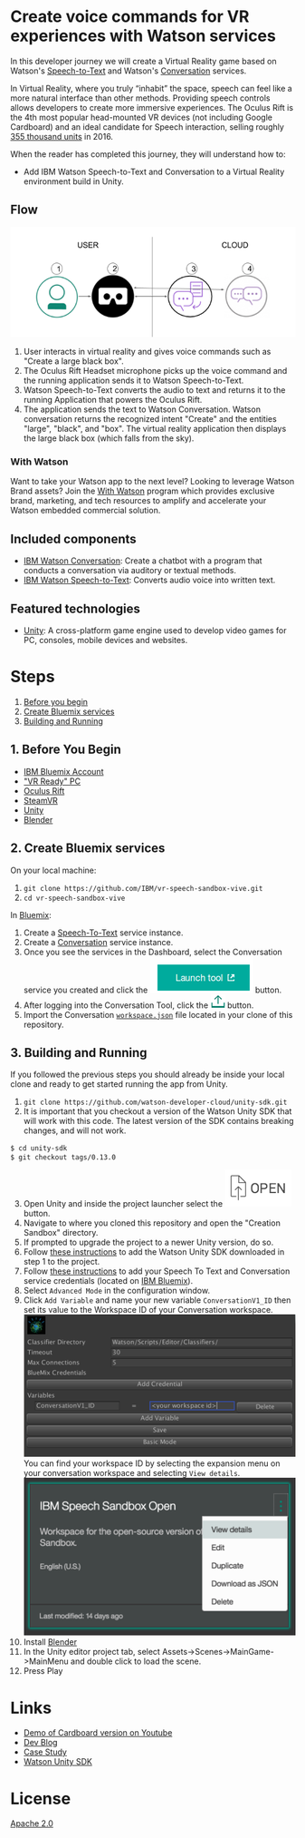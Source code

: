 # Create voice commands for VR experiences with Watson services

In this developer journey we will create a Virtual Reality game based on Watson's [Speech-to-Text](https://www.ibm.com/watson/developercloud/speech-to-text.html) and Watson's [Conversation](https://www.ibm.com/watson/developercloud/conversation.html) services.

In Virtual Reality, where you truly “inhabit” the space, speech can feel like a more natural interface than other methods. Providing speech controls allows developers to create more immersive experiences. The Oculus Rift is the 4th most popular head-mounted VR devices (not including Google Cardboard) and an ideal candidate for Speech interaction, selling roughly [355 thousand units](http://www.hypergridbusiness.com/2016/11/report-98-of-vr-headsets-sold-this-year-are-for-mobile-phones) in 2016.

When the reader has completed this journey, they will understand how to:

* Add IBM Watson Speech-to-Text and Conversation to a Virtual Reality environment build in Unity.

## Flow
![](doc/source/images/architecture.png)

1. User interacts in virtual reality and gives voice commands such as "Create a large black box".
2. The Oculus Rift Headset microphone picks up the voice command and the running application sends it to Watson Speech-to-Text.
3. Watson Speech-to-Text converts the audio to text and returns it to the running Application that powers the Oculus Rift.
4. The application sends the text to Watson Conversation. Watson conversation returns the recognized intent "Create" and the entities "large", "black", and "box". The virtual reality application then displays the large black box (which falls from the sky).

### With Watson

Want to take your Watson app to the next level? Looking to leverage Watson Brand assets? Join the [With Watson](https://www.ibm.com/watson/with-watson) program which provides exclusive brand, marketing, and tech resources to amplify and accelerate your Watson embedded commercial solution.

## Included components

* [IBM Watson Conversation](https://www.ibm.com/watson/developercloud/conversation.html): Create a chatbot with a program that conducts a conversation via auditory or textual methods.
* [IBM Watson Speech-to-Text](https://www.ibm.com/watson/developercloud/speech-to-text.html): Converts audio voice into written text.

## Featured technologies

* [Unity](https://unity3d.com/): A cross-platform game engine used to develop video games for PC, consoles, mobile devices and websites.

# Steps

1. [Before you begin](#1-before-you-begin)
2. [Create Bluemix services](#2-create-bluemix-services)
3. [Building and Running](#3-building-and-running)

## 1. Before You Begin

* [IBM Bluemix Account](http://ibm.biz/Bdimr6)
* ["VR Ready" PC](https://www.vive.com/us/ready/)
* [Oculus Rift](https://www.oculus.com)
* [SteamVR](http://store.steampowered.com/steamvr)
* [Unity](https://unity3d.com/get-unity/download)
* [Blender](https://www.blender.org/)

## 2. Create Bluemix services

On your local machine:
1. `git clone https://github.com/IBM/vr-speech-sandbox-vive.git`
2. `cd vr-speech-sandbox-vive`

In [Bluemix](https://console.ng.bluemix.net/):

1. Create a [Speech-To-Text](https://console.ng.bluemix.net/catalog/speech-to-text/) service instance.
2. Create a [Conversation](https://console.ng.bluemix.net/catalog/services/conversation/) service instance.
3. Once you see the services in the Dashboard, select the Conversation service you created and click the !["Launch Tool"](/doc/source/images/workspace_launch.png?raw=true) button.
4. After logging into the Conversation Tool, click the !["Import"](/doc/source/images/import_icon.png?raw=true) button.
5. Import the Conversation [`workspace.json`](data/workspace.json) file located in your clone of this repository.

## 3. Building and Running

If you followed the previous steps you should already be inside your local clone and ready to get started running the app from Unity.

1. `git clone https://github.com/watson-developer-cloud/unity-sdk.git`
2. It is important that you checkout a version of the Watson Unity SDK that will work with this code. The latest version of the SDK contains breaking changes, and will not work.
```
$ cd unity-sdk
$ git checkout tags/0.13.0
```

3. Open Unity and inside the project launcher select the ![Open](doc/source/images/unity_open.png?raw=true) button.
4. Navigate to where you cloned this repository and open the "Creation Sandbox" directory.
5. If prompted to upgrade the project to a newer Unity version, do so.
6. Follow [these instructions](https://github.com/watson-developer-cloud/unity-sdk#getting-the-watson-sdk-and-adding-it-to-unity) to add the Watson Unity SDK downloaded in step 1 to the project.
7. Follow [these instructions](https://github.com/watson-developer-cloud/unity-sdk#configuring-your-service-credentials) to add your Speech To Text and Conversation service credentials (located on [IBM Bluemix](https://console.ng.bluemix.net/)).
8. Select `Advanced Mode` in the configuration window.
9. Click `Add Variable` and name your new variable `ConversationV1_ID` then set its value to the Workspace ID of your Conversation workspace.
    ![Variable Configuration Example](doc/source/images/add_variable.png?raw=true)
 You can find your workspace ID by selecting the expansion menu on your conversation workspace and selecting `View details`.
    ![View Details Location](doc/source/images/workspace_details.png?raw=true)
10. Install [Blender](https://www.blender.org)
11. In the Unity editor project tab, select Assets->Scenes->MainGame->MainMenu and double click to load the scene.
12. Press Play

# Links

* [Demo of Cardboard version on Youtube](https://www.youtube.com/watch?v=rZFpUpy4y0g)
* [Dev Blog](https://www.ibm.com/innovation/milab/watson-speech-virtual-reality-unity/)
* [Case Study](https://www.ibm.com/innovation/milab/work/speech-sandbox/)
* [Watson Unity SDK](https://github.com/watson-developer-cloud/unity-sdk)

# License

[Apache 2.0](LICENSE)
